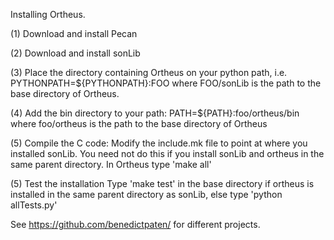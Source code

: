 Installing Ortheus.

(1) Download and install Pecan

(2) Download and install sonLib

(3) Place the directory containing Ortheus on your python path, i.e.
PYTHONPATH=${PYTHONPATH}:FOO
where FOO/sonLib is the path to the base directory of Ortheus. 

(4) Add the bin directory to your path:
PATH=${PATH}:foo/ortheus/bin
where foo/ortheus is the path to the base directory of Ortheus

(5) Compile the C code:
Modify the include.mk file to point at where you installed sonLib. You need not do this if 
you install sonLib and ortheus in the same parent directory.
In Ortheus type 'make all' 

(5) Test the installation
Type 'make test' in the base directory if ortheus is installed in the same parent directory as sonLib, else type 'python allTests.py'

See https://github.com/benedictpaten/ for different projects.
